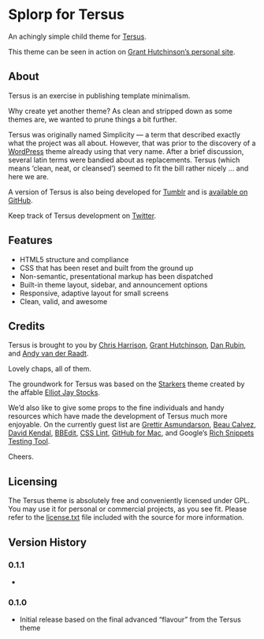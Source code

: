 
# Splorp for Tersus

An achingly simple child theme for [Tersus](http://tersustheme.com/).

This theme can be seen in action on [Grant Hutchinson’s personal site](http://splorp.me/).


## About

Tersus is an exercise in publishing template minimalism.

Why create yet another theme? As clean and stripped down as some themes are, we wanted to prune things a bit further.

Tersus was originally named Simplicity — a term that described exactly what the project was all about. However, that was prior to the discovery of a [WordPress](http://wordpress.org/) theme already using that very name. After a brief discussion, several latin terms were bandied about as replacements. Tersus (which means ‘clean, neat, or cleansed’) seemed to fit the bill rather nicely … and here we are.

A version of Tersus is also being developed for [Tumblr](http://tersustheme.tumblr.com/) and is [available on GitHub](http://github.com/splorp/tersus-tumblr/).

Keep track of Tersus development on [Twitter](http://twitter.com/tersustheme).


## Features

+ HTML5 structure and compliance
+ CSS that has been reset and built from the ground up
+ Non-semantic, presentational markup has been dispatched
+ Built-in theme layout, sidebar, and announcement options
+ Responsive, adaptive layout for small screens
+ Clean, valid, and awesome


## Credits

Tersus is brought to you by [Chris Harrison](http://cdharrison.com/), [Grant Hutchinson](http://splorp.com/), [Dan Rubin](http://danielrubin.org/), and [Andy van der Raadt](http://nicemodernist.com/).

Lovely chaps, all of them.

The groundwork for Tersus was based on the [Starkers](http://starkerstheme.com/) theme created by the affable [Elliot Jay Stocks](http://elliotjaystocks.com/).

We’d also like to give some props to the fine individuals and handy resources which have made the development of Tersus much more enjoyable. On the currently guest list are [Grettir Asmundarson](http://tinypineapple.com/), [Beau Calvez](http://twitter.com/avengio), [David Kendal](http://davidkendal.net/), [BBEdit](http://www.barebones.com/products/bbedit/), [CSS Lint](http://csslint.net/), [GitHub for Mac](http://mac.github.com/), and Google’s [Rich Snippets Testing Tool](http://www.google.com/webmasters/tools/richsnippets).

Cheers.


## Licensing

The Tersus theme is absolutely free and conveniently licensed under GPL. You may use it for personal or commercial projects, as you see fit. Please refer to the [license.txt](https://github.com/splorp/splorp/blob/master/license.txt) file included with the source for more information.


## Version History

### 0.1.1

+ 

### 0.1.0

+ Initial release based on the final advanced “flavour” from the Tersus theme
